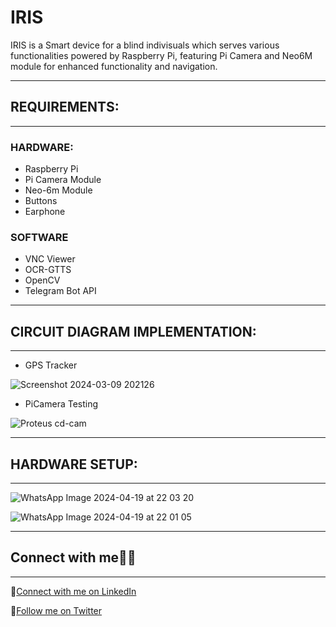 # IRIS

IRIS is a Smart device for a blind indivisuals which serves various functionalities powered by Raspberry Pi, featuring Pi Camera and Neo6M module for enhanced functionality and navigation.

---
## REQUIREMENTS:
---

### HARDWARE:

- Raspberry Pi
- Pi Camera Module
- Neo-6m Module
- Buttons
- Earphone

### SOFTWARE

- VNC Viewer
- OCR-GTTS
- OpenCV
- Telegram Bot API

---
## CIRCUIT DIAGRAM IMPLEMENTATION:
---

- GPS Tracker

![Screenshot 2024-03-09 202126](https://github.com/PratikMore55/IoT-based-projects/assets/138502602/6f466a08-8346-41d1-ba4d-9d5f6ddc5913)

- PiCamera Testing

![Proteus cd-cam](https://github.com/PratikMore55/IoT-based-projects/assets/138502602/a7372c43-f017-4219-b085-6dcedb17ad41)

---
## HARDWARE SETUP:
---

![WhatsApp Image 2024-04-19 at 22 03 20](https://github.com/PratikMore55/IoT-based-projects/assets/138502602/ed65cdfe-64b4-4cd1-87bd-14f2d3e804b4)



![WhatsApp Image 2024-04-19 at 22 01 05](https://github.com/PratikMore55/IoT-based-projects/assets/138502602/99c1f3bf-db97-4596-9dec-323f1e4016de)

---
## Connect with me👨‍💻
---

:rocket:[Connect with me on LinkedIn](https://www.linkedin.com/in/pratik-more-0397bb291/)

:rocket:[Follow me on Twitter](https://twitter.com/aero5665)
